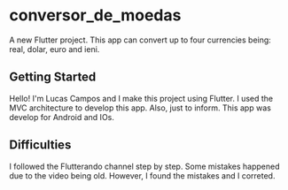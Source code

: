 # conversor_de_moedas

A new Flutter project.
This app can convert up to four currencies being: real, dolar, euro and ieni.

## Getting Started

Hello! I'm Lucas Campos and I make this project using Flutter.
I used the MVC architecture to develop this app.
Also, just to inform. This app was develop for Android and IOs.

## Difficulties

I followed the Flutterando channel step by step.
Some mistakes happened due to the video being old.
However, I found the mistakes and I correted.

